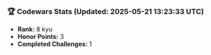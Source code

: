 ### 🏆 Codewars Stats (Updated: 2025-05-21 13:23:33 UTC)

- **Rank:** 8 kyu
- **Honor Points:** 3
- **Completed Challenges:** 1
